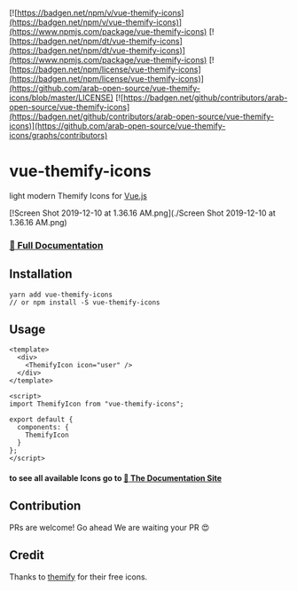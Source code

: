 [![https://badgen.net/npm/v/vue-themify-icons](https://badgen.net/npm/v/vue-themify-icons)](https://www.npmjs.com/package/vue-themify-icons)
[![https://badgen.net/npm/dt/vue-themify-icons](https://badgen.net/npm/dt/vue-themify-icons)](https://www.npmjs.com/package/vue-themify-icons)
[![https://badgen.net/npm/license/vue-themify-icons](https://badgen.net/npm/license/vue-themify-icons)](https://github.com/arab-open-source/vue-themify-icons/blob/master/LICENSE)
[![https://badgen.net/github/contributors/arab-open-source/vue-themify-icons](https://badgen.net/github/contributors/arab-open-source/vue-themify-icons)](https://github.com/arab-open-source/vue-themify-icons/graphs/contributors)

# vue-themify-icons

light modern Themify Icons for [Vue.js](https://github.com/vuejs/vue) 

[!Screen Shot 2019-12-10 at 1.36.16 AM.png](./Screen Shot 2019-12-10 at 1.36.16 AM.png)
### [:book: Full Documentation](https://arab-open-source.github.io/vue-themify-icons/)

## Installation

```
yarn add vue-themify-icons
// or npm install -S vue-themify-icons
```

## Usage

```vue
<template>
  <div>
    <ThemifyIcon icon="user" />
  </div>
</template>

<script>
import ThemifyIcon from "vue-themify-icons";

export default {
  components: {
    ThemifyIcon
  }
};
</script>

```

#### to see all available Icons go to [:book: The Documentation Site](https://arab-open-source.github.io/vue-themify-icons/icons/)

## Contribution
PRs are welcome! Go ahead We are waiting your PR :heart_eyes:

## Credit
Thanks to [themify](https://themify.me/themify-icons) for their free icons.
